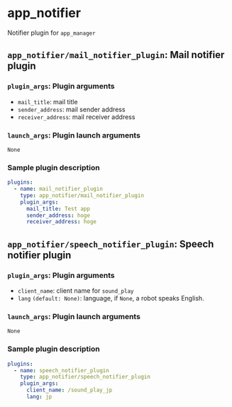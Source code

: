 # app_notifier

Notifier plugin for `app_manager`

## `app_notifier/mail_notifier_plugin`: Mail notifier plugin

### `plugin_args`: Plugin arguments

- `mail_title`: mail title
- `sender_address`: mail sender address
- `receiver_address`: mail receiver address

### `launch_args`: Plugin launch arguments

`None`

### Sample plugin description

```yaml
plugins:
  - name: mail_notifier_plugin
    type: app_notifier/mail_notifier_plugin
    plugin_args:
      mail_title: Test app
      sender_address: hoge
      receiver_address: hoge
```

## `app_notifier/speech_notifier_plugin`: Speech notifier plugin

### `plugin_args`: Plugin arguments

- `client_name`: client name for `sound_play`
- `lang` `(default: None)`: language, if `None`, a robot speaks English.

### `launch_args`: Plugin launch arguments

`None`

### Sample plugin description

```yaml
plugins:
  - name: speech_notifier_plugin
    type: app_notifier/speech_notifier_plugin
    plugin_args:
      client_name: /sound_play_jp
      lang: jp
```
